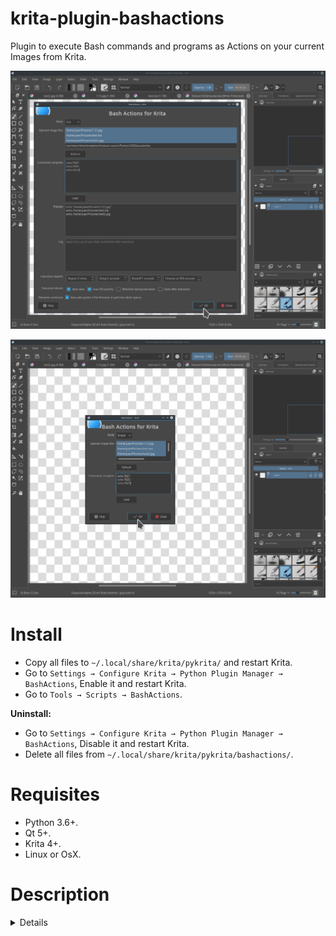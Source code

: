 # krita-plugin-bashactions

Plugin to execute Bash commands and programs as Actions on your current Images from Krita.

![screenshot](krita_plugin0.png)


![screenshot](krita_plugin1.png)


# Install

- Copy all files to `~/.local/share/krita/pykrita/` and restart Krita.
- Go to `Settings → Configure Krita → Python Plugin Manager → BashActions`, Enable it and restart Krita.
- Go to `Tools → Scripts → BashActions`.

**Uninstall:**

- Go to `Settings → Configure Krita → Python Plugin Manager → BashActions`, Disable it and restart Krita.
- Delete all files from `~/.local/share/krita/pykrita/bashactions/`.


# Requisites

- Python 3.6+.
- Qt 5+.
- Krita 4+.
- Linux or OsX.


# Description

<details>
    The GUI has on top your current opened image files on Krita with its full path,<br>
    then on Commands Template you can type or paste Bash commands to execute,<br>
    1 per line, you can repeat lines to repeat the operation,<br>
    the words "FILE1" in uppercase will be replaced with your first selected image file,<br>
    the words "FILE2" in uppercase will be replaced with your second selected image file,<br>
    the words "FILE3" in uppercase will be replaced with your third selected image file,<br>
    and so on, you can repeat those words, you can put as many as you want or none,<br>
    that way you can format commands quickly without having to type long complicated
    full paths of your current opened images on Krita,<br>
    it will automatically add Quotes if the filename or path contains white spaces,<br>
    to avoid errors on Bash commands, it can also repeat the whole commands again,<br>
    as many as you want or once, also you can set a wait Delay, with a Backoff multiplier,<br>
    and a Timeout on seconds, the commands run once with no wait by default,<br>
    the commands are automatically saved to cache txt on execution,<br>
    the commands can be Loaded from disk as bash or txt files,<br>
    you can run the commands on low smooth CPU priority if is too resource hog,<br>
    you can also Minimize the window during commands execution,<br>
    you can also Close the window after commands execution,<br>
    theres a Preview that shows you how the commands look like before execution,<br>
    theres a Log that shows you Standard Output, Standard Error,<br>
    some useful extra Info from the commands after execution.<br><br>
    It has a Mode selector with "Full" (advanced) and "Simple" (basic),<br>
    following the idea of <i>Simple but Powerful When Needed</i>.<br><br>
    Theres a Help button that opens the Plugins GitHub with Source, Docs, etc.
</details>
